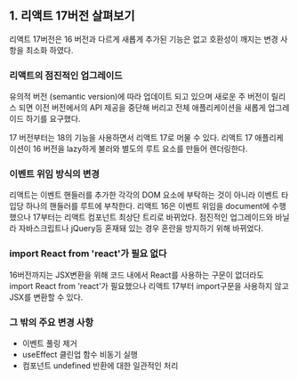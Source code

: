 ## 1. 리액트 17버전 살펴보기

리액트 17버전은 16 버전과 다르게 새롭게 추가된 기능은 없고 호환성이 깨지는 변경 사항을 최소화 하였다.

### 리액트의 점진적인 업그레이드

유의적 버전 (semantic version)에 따라 업데이트 되고 있으며 새로운 주 버전이 릴리스 되면 이전 버전에서의 API 제공을 중단해 버리고 전체 애플리케이션을 새롭게 업그레이드 하기를 요구했다.

17 버전부터는 18의 기능을 사용하면서 리액트 17로 머물 수 있다.
리액트 17 애플리케이션이 16 버전을 lazy하게 불러와 별도의 루트 요소를 만들어 렌더링한다.

### 이벤트 위임 방식의 변경

리액트는 이벤트 핸들러를 추가한 각각의 DOM 요소에 부탁하는 것이 아니라 이벤트 타입당 하나의 핸들러를 루트에 부착한다.
리액트 16은 이벤트 위임을 document에 수행했으나 17부터는 리액트 컴포넌트 최상단 트리로 바뀌었다.
점진적인 업그레이드와 바닐라 자바스크립트나 jQuery등 혼재돼 있는 경우 혼란을 방지하기 위해 바뀌었다.

### import React from 'react'가 필요 없다

16버전까지는 JSX변환을 위해 코드 내에서 React를 사용하는 구문이 없더라도 import React from 'react'가 필요했으나 리액트 17부터 import구문을 사용하지 않고 JSX를 변환할 수 있다.

### 그 밖의 주요 변경 사항

- 이벤트 풀링 제거
- useEffect 클린업 함수 비동기 실행
- 컴포넌트 undefined 반환에 대한 일관적인 처리
